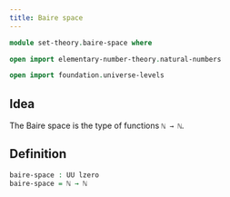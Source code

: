```yaml
---
title: Baire space
---
```


```agda
module set-theory.baire-space where

open import elementary-number-theory.natural-numbers

open import foundation.universe-levels
```

## Idea

The Baire space is the type of functions `ℕ → ℕ`.

## Definition

```agda
baire-space : UU lzero
baire-space = ℕ → ℕ
```

